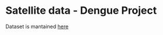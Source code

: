 # Satellite data - Dengue Project

Dataset is mantained [here](https://github.com/sebasmos/satellite.extractor)

